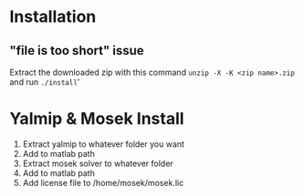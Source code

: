  # Installation
## "file is too short" issue
Extract the downloaded zip with this command `unzip -X -K <zip name>.zip` and run `./install`'


# Yalmip & Mosek Install
1) Extract yalmip to whatever folder you want
2) Add to matlab path
3) Extract mosek solver to whatever folder
4) Add to matlab path
5) Add license file to /home/mosek/mosek.lic
